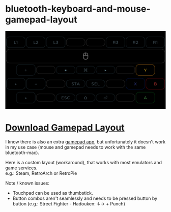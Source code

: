 # bluetooth-keyboard-and-mouse-gamepad-layout

![GitHub Logo](https://raw.githubusercontent.com/zorazorr/bluetooth-keyboard-and-mouse-gamepad-layout/main/gamepad.png)

# [Download Gamepad Layout](https://github.com/zorazorr/bluetooth-keyboard-and-mouse-gamepad-layout/raw/main/gamepad.layout)

I know there is also an extra [gamepad app](https://play.google.com/store/apps/details?id=io.appground.gamepad), but unfortunately it doesn't work in my use case (mouse and gamepad needs to work with the same bluetooth-mac).

Here is a custom layout (workaround), that works with most emulators and game services.  
e.g.: Steam, RetroArch or RetroPie


Note / known issues:
- Touchpad can be used as thumbstick.
- Button combos aren't seamlessly and needs to be pressed button by button (e.g.: Street Fighter - Hadouken: ↓→ + Punch)
